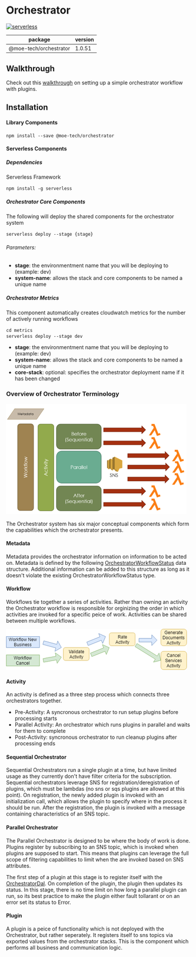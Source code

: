 # Orchestrator

[![serverless](http://public.serverless.com/badges/v3.svg)](http://www.serverless.com)

package | version
--- | ---
@moe-tech/orchestrator | 1.0.51

## Walkthrough
Check out this [walkthrough](https://github.com/mutual-of-enumclaw/orchestrator/tree/master/examples/simple-step-workflow) on setting up a simple orchestrator workflow with plugins.

## Installation

#### Library Components

```
npm install --save @moe-tech/orchestrator
```

#### Serverless Components

##### Dependencies
Serverless Framework
``` !bash
npm install -g serverless
```

##### Orchestrator Core Components
The following will deploy the shared components for the orchestrator system

``` !bash
serverless deploy --stage {stage}
```
###### Parameters:
- **stage**: the environmentment name that you will be deploying to (example: dev)
- **system-name**: allows the stack and core components to be named a unique name

##### Orchestrator Metrics
This component automatically creates cloudwatch metrics for the number of actively running workflows

``` !bash
cd metrics
serverless deploy --stage dev
```
- **stage**: the environmentment name that you will be deploying to (example: dev)
- **system-name**: allows the stack and core components to be named a unique name
- **core-stack**: optional: specifies the orchestrator deployment name if it has been changed



### Overview of Orchestrator Terminology
![Overview Image](./images/overview.png)

The Orchestrator system has six major conceptual components which form the capabilities which the orchestrator presents.

#### Metadata
Metadata provides the orchestrator information on information to be acted on.  Metadata is defined by the following [OrchestratorWorkflowStatus](./src/types/workflow.ts) data structure. Additional information can be added to this structure as long as it doesn't violate the existing OrchestratorWorkflowStatus type.

#### Workflow
Workflows tie together a series of activities.  Rather than owning an activity the Orchestrator workflow is responsible for orginizing the order in which activities are invoked for a specific peice of work.  Activities can be shared between multiple workflows.

![Workflow Image](./images/workflows.png)

#### Activity
An activity is defined as a three step process which connects three orchestrators together.

- Pre-Activity: A syncronous orchestrator to run setup plugins before processing starts
- Parallel Activity: An orchestrator which runs plugins in parallel and waits for them to complete
- Post-Activity:  syncronous orchestrator to run cleanup plugins after processing ends

#### Sequential Orchestrator
Sequential Orchestrators run a single plugin at a time, but have limited usage as they currently don't have filter criteria for the subscription.  Sequential orchestrators leverage SNS for registration/deregistration of plugins, which must be lambdas (no sns or sqs plugins are allowed at this point).  On registration, the newly added plugin is invoked with an initialization call, which allows the plugin to specify where in the process it should be run.  After the registration, the plugin is invoked with a message containing characteristics of an SNS topic.

#### Parallel Orchestrator
The Parallel Orchestrator is designed to be where the body of work is done.  Plugins register by subscribing to an SNS topic, which is invoked when plugins are supposed to start.  This means that plugins can leverage the full scope of filtering capabilities to limit when the are invoked based on SNS attributes.

The first step of a plugin at this stage is to register itself with the [OrchestratorDal](./src/dataAccessLayers/orchestratorStatusDal.ts).  On completion of the plugin, the plugin then updates its status.  In this stage, there is no time limit on how long a parallel plugin can run, so its best practice to make the plugin either fault tollarant or on an error set its status to Error.

#### Plugin
A plugin is a peice of functionality which is not deployed with the Orchestrator, but rather seperately.  It registers itself to sns topics via exported values from the orchestrator stacks.  This is the component which performs all business and communication logic.
